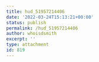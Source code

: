 ```yaml
---
title: hud_51957214406
date: '2022-03-24T15:13:21+00:00'
status: publish
permalink: /hud_51957214406
author: whoisdsmith
excerpt: ''
type: attachment
id: 819
---
```

<!DOCTYPE html PUBLIC "-//W3C//DTD HTML 4.0 Transitional//EN" "http://www.w3.org/TR/REC-html40/loose.dtd">
<?xml encoding="UTF-8">
